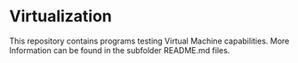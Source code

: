 # Virtualization

This repository contains programs testing Virtual Machine capabilities. More Information can be found in the subfolder README.md files.
